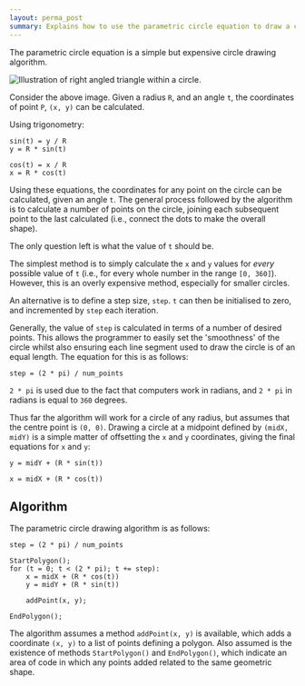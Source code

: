 ```yaml
---
layout: perma_post
summary: Explains how to use the parametric circle equation to draw a circle.
---
```


The parametric circle equation is a simple but expensive circle drawing algorithm.

![Illustration of right angled triangle within a circle.]({{site.url}}/img/parametric_circle.png)

Consider the above image.
Given a radius `R`, and an angle `t`, the coordinates of point `P`, `(x, y)` can be calculated.

Using trigonometry:

	sin(t) = y / R
	y = R * sin(t)

	cos(t) = x / R
	x = R * cos(t)

Using these equations, the coordinates for any point on the circle can be calculated, given an angle `t`.
The general process followed by the algorithm is to calculate a number of points on the circle, joining each subsequent point to the last calculated (i.e., connect the dots to make the overall shape).

The only question left is what the value of `t` should be.

The simplest method is to simply calculate the `x` and `y` values for _every_ possible value of `t` (i.e., for every whole number in the range `[0, 360]`).
However, this is an overly expensive method, especially for smaller circles.

An alternative is to define a step size, `step`.
`t` can then be initialised to zero, and incremented by `step` each iteration.

Generally, the value of `step` is calculated in terms of a number of desired points.
This allows the programmer to easily set the 'smoothness' of the circle whilst also ensuring each line segment used to draw the circle is of an equal length.
The equation for this is as follows:

	step = (2 * pi) / num_points

`2 * pi` is used due to the fact that computers work in radians, and `2 * pi` in radians is equal to `360` degrees.

Thus far the algorithm will work for a circle of any radius, but assumes that the centre point is `(0, 0)`.
Drawing a circle at a midpoint defined by `(midX, midY)` is a simple matter of offsetting the `x` and `y` coordinates, giving the final equations for `x` and `y`:

	y = midY + (R * sin(t))

	x = midX + (R * cos(t))

## Algorithm ##

The parametric circle drawing algorithm is as follows:

	step = (2 * pi) / num_points

	StartPolygon();
	for (t = 0; t < (2 * pi); t += step):
		x = midX + (R * cos(t))
		y = midY + (R * sin(t))

		addPoint(x, y);

	EndPolygon();

The algorithm assumes a method `addPoint(x, y)` is available, which adds a coordinate `(x, y)` to a list of points defining a polygon.
Also assumed is the existence of methods `StartPolygon()` and `EndPolygon()`, which indicate an area of code in which any points added related to the same geometric shape.

